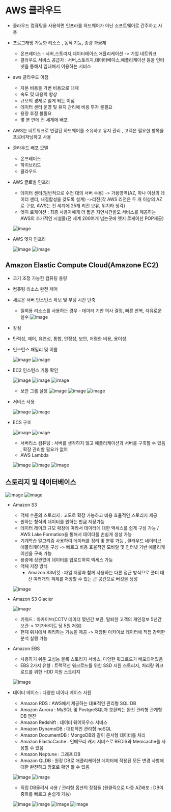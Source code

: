 # AWS 클라우드
- 클라우드 컴퓨팅을 사용하면 인프라를 하드웨어가 아닌 소프트웨어로 간주하고 사용 
- 프로그래밍 가능한 리소스 , 동적 기능, 종량 과금제 
  * 온프레미스 - 서버,스토리지,데이터베이스,애플리케이션 -> 기업 네트워크
  * 클라우드 서비스 공급자 : 서버,스토리지,데이터베이스,애플리케이션 등을 인터넷을 통해서 임대해서 이용하는 서비스 
- aws 클라우드 이점
  * 자본 비용을 가변 비용으로 대체
  * 속도 및 대응력 향상
  * 규모의 경제로 얻게 되는 이점
  * 데이터 센터 운영 및 유지 관리에 비용 투자 불필요
  * 용량 추정 불필요
  * 몇 분 만에 전 세계에 배포   
- AWS는 네트워크로 연결된 하드웨어를 소유하고 유지 관리 , 고객은 필요한 항목을 프로비저닝하고 사용 
- 클라우드 배포 모델
  * 온프레미스
  * 하이브리드
  * 클라우드 
- AWS 글로벌 인프라
  * 데이터 센터(일반적으로 수천 대의 서버 수용) -> 가용영역(AZ, 하나 이상의 데이터 센터, 내결합성을 갖도록 설계) ->리전(각 AWS 리전은 두 개 이상의 AZ로 구성, AWS는 전 세계에 25개 리전 보유, 위치라 생각) 
  * 엣지 로케이션 : 최종 사용자에게 더 짧은 지연시간을오 서비스를 제공하는 AWS의 추가적인 시설물(전 세계 200여개 넘는곳에 엣지 로케이션 POP제공)
  
  ![image](https://user-images.githubusercontent.com/47103479/135950427-d28063d4-f83e-4958-b18a-d8a8eb907b89.png)
  
- AWS 엣지 인프라

  ![image](https://user-images.githubusercontent.com/47103479/135950718-b65cb38d-6818-41cb-ac16-9473351eccc3.png)
  ![image](https://user-images.githubusercontent.com/47103479/135950996-4e3a3983-69a3-4191-b295-6cdea9fb2f5b.png)
    

## Amazon Elastic Compute Cloud(Amazone EC2)
- 크기 조정 가능한 컴퓨팅 용량
- 컴퓨팅 리소스 완전 제어
- 새로운 서버 인스턴스 확보 및 부팅 시간 단축 
  * 일회용 리소스를 사용하는 경우 - 데이터 기반 의사 결정, 빠른 반복, 자유로운 실수 
  ![image](https://user-images.githubusercontent.com/47103479/135951737-83a98e07-c42b-4dc9-8ec7-a762eb52eff1.png)
  
 - 장점
  * 탄력성, 제어, 유연성, 통합, 안정성, 보안, 저렴한 비용, 용이성 
- 인스턴스 패밀리 및 이름 
  
  ![image](https://user-images.githubusercontent.com/47103479/135952081-ae7641e1-338c-4a97-a64d-81581130eb7b.png)
  ![image](https://user-images.githubusercontent.com/47103479/135952199-e2f28fc1-7a79-4662-9f29-b8259bbc3b97.png)

- EC2 인스턴스 기동 확인 

  ![image](https://user-images.githubusercontent.com/47103479/135952528-f0134a39-d54e-47e7-aec4-1c56410bd507.png)
  ![image](https://user-images.githubusercontent.com/47103479/135952600-cd23c126-d85c-4f9f-9036-e3abb8491922.png)
  ![image](https://user-images.githubusercontent.com/47103479/135952673-e37438ef-3041-4145-a44b-38bc92e84f09.png)
  
  * 보안 그룹 설정 
  ![image](https://user-images.githubusercontent.com/47103479/135952885-35e270ec-491b-4be1-89cc-4b0cf10ef39c.png)
  ![image](https://user-images.githubusercontent.com/47103479/135952970-50c7e379-7b46-4f8e-9cb7-44d4efcb342f.png)
  ![image](https://user-images.githubusercontent.com/47103479/135953015-d1a57c13-1472-433b-ba56-790597a730e8.png)

- 서비스 사용

  ![image](https://user-images.githubusercontent.com/47103479/135953054-326b4a07-7735-4229-8dad-73b92e1e8cfb.png)
  ![image](https://user-images.githubusercontent.com/47103479/135953163-b5130f27-0c34-48f0-a97e-dbd01fffae7e.png)

- ECS 구조

  ![image](https://user-images.githubusercontent.com/47103479/135958204-aa4e926b-0718-4a5b-8323-c83c212d62da.png)
  ![image](https://user-images.githubusercontent.com/47103479/135959344-88628043-8850-42bd-9f24-1e3b7f4eb2c2.png)

  * 서버리스 컴퓨팅 : 서버를 생각하지 않고 애플리케이션과 서버를 구축할 수 있음 , 확장 관리할 필요가 없어
  * AWS Lambda
  
  ![image](https://user-images.githubusercontent.com/47103479/135959547-bf66b6e9-afe3-4974-a255-2397a4ae1b37.png)
  ![image](https://user-images.githubusercontent.com/47103479/135959686-828bf739-f5f1-473a-9887-fc4c39bfe3dd.png)
  ![image](https://user-images.githubusercontent.com/47103479/135959769-d68a10e1-e40f-4e9f-8384-4690d5145ce6.png)

## 스토리지 및 데이터베이스
  ![image](https://user-images.githubusercontent.com/47103479/135980451-05edfed9-d5ab-42da-8a2a-f3c1c415d839.png)
  ![image](https://user-images.githubusercontent.com/47103479/135980748-a5851997-a419-4d8b-966e-78ae6870ec8d.png)
- Amazon S3
  * 객체 수준의 스토리지 : 고도로 확장 가능하고 비용 효율적인 스토리지 제공 
  * 원하는 형식의 데이터를 원하는 만큼 저장가능
  * 데이터 레이크 규모 확장에 따라서 데이터에 대한 액세스를 쉽게 구성 가능 / AWS Lake Formation을 통해서 데이터를 손쉽게 생성 가능 
  * 기계학습 알고리즘 사용하여 데이터를 정리 및 분류 가능 , 클라우드 네이티브 애플리케이션을 구성 -> 빠르고 비용 효율적인 모바일 및 인터넷 기반 애플리케이션을 구축 가능 
  * 용량에 상관없이 데이터를 업로드하여 액세스 가능 
  * 객체 저장 방식
    * Amazon S3버킷 : 파일 저장과 함께 사용하는 다른 접근 방식으로 폴더 대신 여러개의 객체를 저장할 수 있는 큰 공간으로 버킷을 생성   
  
  ![image](https://user-images.githubusercontent.com/47103479/135981436-d9af7e94-71ea-47e2-aa2e-8ab3f387ed25.png)

- Amazon S3 Glacier

  ![image](https://user-images.githubusercontent.com/47103479/135982033-057cf0d2-8138-4017-be42-0e74904d2d90.png)
  - 키워드 : 아카이브(CCTV 데이터 몇년간 보관, 탈퇴한 고객의 개인정보 5년간 보관-> 1기가바이트 당 5원 저렴)
  - 현재 위치에서 쿼리하는 기능을 제공 -> 저장된 아카이브 데이터에 직접 강력한 분석 실행 가능 

- Amazon EBS
  * 사용하기 쉬운 고성능 블록 스토리지 서비스, 다양한 워크로드가 배포되어있음
  * EBS 2가지 유형 : 트랙잭션 워크로드를 위한  SSD 지원 스토리지, 처리량 워크로드를 위한 HDD 지원 스토리지 

  ![image](https://user-images.githubusercontent.com/47103479/135982242-478c01a4-4b91-4ee8-b2be-b4622651ac24.png)

- 데이터 베이스 : 다양한 데이터 베이스 지원
  * Amazon RDS : AWS에서 제공하는 대표적인 관리형 SQL DB
  * Amazon Aurora : MySQL 및 PostgreSQL과 호환되는 완전 관리형 관계형 DB 엔진
  * Amazon Redshift : 데이터 웨어하우스 서비스
  * Amazon DynamoDB : 대표적인 관리형 noSQL
  * Amazon DocumentDB : MongoDB와 같이 문서형 데이터를 처리
  * Amazon ElasticCache : 인메모리 캐시 서비스로 REDIS와 Memcache를 사용할 수 있음 
  * Amazon Neptune : 그래프 DB
  * Amazon QLDB : 원장 DB로 애플리케이션 데이터에 적용된 모든 변경 사항에 대한 완전하고 암호로 확인 할 수 있음 
  
  ![image](https://user-images.githubusercontent.com/47103479/135982755-264d271d-34df-4d58-8a95-5b72a973fe98.png)
  ![image](https://user-images.githubusercontent.com/47103479/135983608-3b9ef49b-a847-4583-9e18-3f22027cae4b.png)

  * 직접 DB올려서 사용 / 관리형 옵션의 장점들 (원클릭으로 다중 AZ배포 : DB이중화를 빠르고 손쉽게 가능)
  
  ![image](https://user-images.githubusercontent.com/47103479/135984174-06dbb7b5-5b0e-420f-bd97-b71958dedcda.png)
  ![image](https://user-images.githubusercontent.com/47103479/135984539-fbb18576-5a94-4ca2-b0b5-c3acde635a33.png)
  ![image](https://user-images.githubusercontent.com/47103479/135984765-d506ff3d-2ba5-42a3-944b-4f24f011890d.png)
  ![image](https://user-images.githubusercontent.com/47103479/135985197-2f3afd86-c875-493b-838e-420b683143b1.png)








